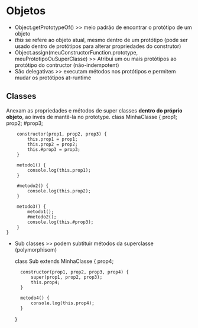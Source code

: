 # Objetos
- Object.getPrototypeOf() >> meio padrão de encontrar o protótipo de um objeto
- _this_ se refere ao objeto atual, mesmo dentro de um protótipo (pode ser usado dentro de protótipos para alterar propriedades do construtor)
- Object.assign(meuConstructorFunction.prototype, meuPrototipoOuSuperClasse) >> Atribui um ou mais protótipos ao protótipo do contructor (não-indempotent)
- São delegativas >> executam métodos nos protótipos e permitem mudar os protótipos at-runtime

## Classes
Anexam as propriedades e métodos de super classes **dentro do próprio objeto**, ao invés de mantê-la no prototype.
    class MinhaClasse {
        prop1;
        prop2;
        #prop3;

        constructor(prop1, prop2, prop3) {
            this.prop1 = prop1;
            this.prop2 = prop2;
            this.#prop3 = prop3;
        }

        metodo1() {
            console.log(this.prop1);
        }

        #metodo2() {
            console.log(this.prop2);
        }

        metodo3() {
            metodo1();
            #metodo2();
            console.log(this.#prop3);
        }
    }

- Sub classes >> podem subtituir métodos da superclasse (polymorphisom)

    class Sub extends MinhaClasse {
        prop4;

        constructor(prop1, prop2, prop3, prop4) {
            super(prop1, prop2, prop3);
            this.prop4;
        }

        metodo4() {
            console.log(this.prop4);
        }
    }

